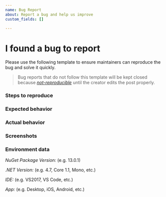```yaml
---
name: Bug Report
about: Report a bug and help us improve
custom_fields: []

---
```


# I found a bug to report

Please use the following template to ensure maintainers can reproduce the bug and solve it quickly.

> Bug reports that do not follow this template will be kept closed because [_not-reproducible_](https://github.com/TelegramBots/telegram.bot/labels/not-reproducible) until the creator edits the post properly.

### Steps to reproduce

### Expected  behavior

### Actual behavior

### Screenshots

### Environment data

*NuGet Package Version:* (e.g. 13.0.1)

*.NET Version:* (e.g. 4.7, Core 1.1, Mono, etc.)

*IDE:* (e.g. VS2017, VS Code, etc.)

*App:* (e.g. Desktop, iOS, Android, etc.)